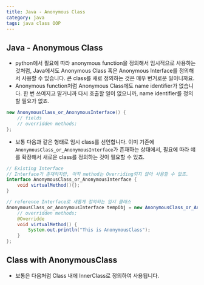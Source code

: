 ```yaml
---
title: Java - Anonymous Class
category: java 
tags: java class OOP 
---
```


## Java - Anonymous Class

- python에서 필요에 따라 anonymous function을 정의해서 임시적으로 사용하는 것처럼, Java에서도 Anonymous Class 혹은 Anonymous Interface를 정의해서 사용할 수 있습니다. 큰 class를 새로 정의하는 것은 매우 번거로운 일이니까요.
- Anonymous function처럼 Anonymous Class에도 name identifier가 없습니다. 한 번 쓰여지고 말거니까 다시 호출할 일이 없으니까, name identifier를 정의할 필요가 없죠.

```java
new AnonymousClass_or_AnonymousInterface() {
    // fields
    // overridden methods;
};
```

- 보통 다음과 같은 형태로 임시 class를 선언합니다. 이미 기존에 `AnonymousClass_or_AnonymousInterface`가 존재하는 상태에서, 필요에 따라 얘를 확장해서 새로운 class를 정의하는 것이 필요할 수 있죠. 

```java
// Existing Interface 
// Interface가 존재하지만, 아직 method는 Overriding되지 않아 사용할 수 없죠.
interface AnonymousClass_or_AnonymousInterface {
    void virtualMethod(){};
}

// reference Interface로 새롭게 정의되는 임시 클래스
AnonymousClass_or_AnonymousInterface tempObj = new AnonymousClass_or_AnonymousInterface() {
    // overridden methods;    
    @Overridde
    void virtualMethod() {
        System.out.println("This is AnonymousClass");
    }
};
```

## Class with AnonymousClass

- 보통은 다음처럼 Class 내에 InnerClass로 정의하여 사용됩니다.